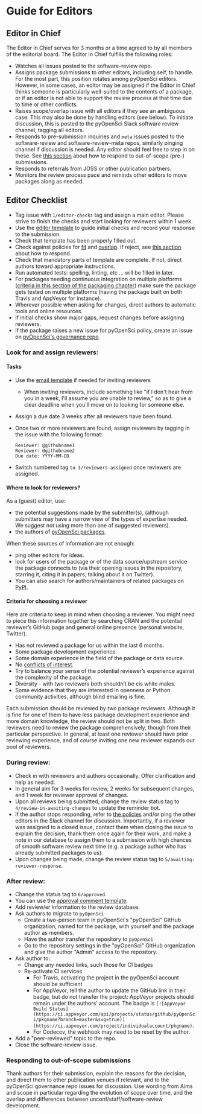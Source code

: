 # Guide for Editors

## Editor in Chief

The Editor in Chief serves for 3 months or a time agreed to by all members of
the editorial board. The Editor in Chief fulfills the following roles:

- Watches all issues posted to the software-review repo.
- Assigns package submissions to other editors, including self, to handle. For the most part, this position rotates among pyOpenSci editors. However, in some cases, an editor may be assigned if the Editor in Chief thinks someone is particularly well-suited to the contents of a package, or if an editor is not able to support the review process at that time due to time or other conflicts.
- Raises scope/overlap issue with all editors if they see an ambiguous case. This may also be done by handling editors (see below). To initiate discussion, this is posted to the pyOpenSci Slack software review channel, tagging all editors.
- Responds to pre-submission inquiries and `meta` issues posted to the software-review and software-review-meta repos, similarly pinging channel if discussion is needed. Any editor should feel free to step in on these. See [this section](#responding-to-out-of-scope-submissions) about how to respond to out-of-scope (pre-) submissions.
- Responds to referrals from JOSS or other publication partners.
- Monitors the review process pace and reminds other editors to move packages along as needed.

## Editor Checklist

- Tag issue with `1/editor-checks` tag and assign a main editor. Please strive to finish the checks and start looking for reviewers within 1 week.
- Use the [editor template](../appendices/templates#editors-template) to guide initial checks and record your response to the submission.
- Check that template has been properly filled out.
- Check against policies for [fit](aims-and-scope#package-categories) and [overlap](aims-and-scope#package-overlap). If reject, see [this section](#responding-to-out-of-scope-submissions) about how to respond.
- Check that mandatory parts of template are complete.  If not, direct authors toward appropriate instructions.
- Run automated tests: spelling, linting, etc ... will be filled in later.
- For packages needing continuous integration on multiple platforms ([criteria in this section of the packaging chapter](../authoring/overview#continuous-integration)) make sure the package gets tested on multiple platforms (having the package built on both Travis and AppVeyor for instance).
- Wherever possible when asking for changes, direct authors to automatic tools and online resources.
- If initial checks show major gaps, request changes before assigning reviewers.
- If the package raises a new issue for pyOpenSci policy, create an issue on [pyOpenSci's governance repo](https://github.com/pyOpenSci/governance)

### Look for and assign reviewers:

#### Tasks

- Use the [email template](../appendices/templates#review-request-template) if needed for inviting reviewers
    -  When inviting reviewers, include something like "if I don't hear from you in a week, I'll assume you are unable to review," so as to give a clear deadline when you'll move on to looking for someone else.
- Assign a due date 3 weeks after all reviewers have been found.
- Once two or more reviewers are found, assign reviewers by tagging in the
  issue with the following format:

  ```
  Reviewer: @githubname1
  Reviewer: @githubname2
  Due date: YYYY-MM-DD
  ```

-   Switch numbered tag `to 3/reviewers-assigned` once reviewers are assigned.

#### Where to look for reviewers?

As a (guest) editor, use:
* the potential suggestions made by the submitter(s), (although submitters may have a narrow view of the types of expertise needed.  We suggest not using more than one of suggested reviewers).
* the authors of [pyOpenSci packages](https://github.com/pyOpenSci/).

When these sources of information are not enough:
* ping other editors for ideas.
* look for users of the package or of the data source/upstream service the package connects to (via their opening issues in the repository, starring it, citing it in papers, talking about it on Twitter).
* You can also search for authors/maintainers of related packages on [PyPI](https://pypi.org/search/).

#### Criteria for choosing a reviewer

Here are criteria to keep in mind when choosing a reviewer. You might need to piece this information together by searching CRAN and the potential reviewer’s GitHub page and general online presence (personal website, Twitter).

* Has not reviewed a package for us within the last 6 months.
* Some package development experience.
* Some domain experience in the field of the package or data source.
* No [conflicts of interest](peer_review_proc#conflict-of-interest).
* Try to balance your sense of the potential reviewer’s experience against the complexity of the package.
* Diversity - with two reviewers both shouldn’t be cis white males.
* Some evidence that they are interested in openness or Python community activities, although blind emailing is fine.

Each submission should be reviewed by _two_ package reviewers. Although it is fine for one of them to have less package development experience and more domain knowledge, the review should not be split in two.  Both reviewers need to review the package comprehensively, though from their particular perspective.  In general, at least one reviewer should have prior reviewing experience, and of course inviting one new reviewer expands our pool of reviewers.

### During review:

-   Check in with reviewers and authors occasionally. Offer clarification and help as needed.
-   In general aim for 3 weeks for review, 2 weeks for subsequent changes, and 1 week for reviewer approval of changes.
-   Upon all reviews being submitted, change the review status tag to `4/review-in-awaiting-changes` to update the reminder bot.
-   If the author stops responding, refer to [the policies](peer_review_proc#review-process-guidelines) and/or ping the other editors in the Slack channel for discussion. Importantly, if a reviewer was assigned to a closed issue, contact them when closing the issue to explain the decision, thank them once again for their work, and make a note in our database to assign them to a submission with high chances of smooth software review next time (e.g. a package author who has already submitted packages to us).
-   Upon changes being made, change the review status tag to `5/awaiting-reviewer-response`.

### After review:

-   Change the status tag to `6/approved`.
-   You can use the [approval comment template](../appendices/templates#approval-comment-template).
-   Add review/er information to the review database.
-   Ask authors to migrate to `pyOpenSci`
    -   Create a two-person team in pyOpenSci's "pyOpenSci" GitHub organization, named for the package, with yourself and the package author as members.
    -   Have the author transfer the repository to `pyOpenSci`
    -   Go to the repository settings in the "pyOpenSci" GitHub organization and give the author "Admin" access to the repository.
-   Ask author to:
    -   Change any needed links, such those for CI badges
    -   Re-activate CI services
        -  For Travis, activating the project in the pyOpenSci account should be sufficient
        -  For AppVeyor, tell the author to update the GitHub link in their badge, but do not transfer the project: AppVeyor projects should remain under the authors' account. The badge is `[![AppVeyor Build Status](https://ci.appveyor.com/api/projects/status/github/pyOpenSci/pkgname?branch=master&svg=true)](https://ci.appveyor.com/project/individualaccount/pkgname)`.
        -  For Codecov, the webhook may need to be reset by the author.
-   Add a "peer-reviewed" topic to the repo.
-   Close the software-review issue.


### Responding to out-of-scope submissions
Thank authors for their submission, explain the reasons for the decision, and direct them to other publication venues if relevant, and to the pyOpenSci governance repo issues for discussion. Use wording from Aims and scope in particular regarding the evolution of scope over time, and the overlap and differences between unconf/staff/software-review development.
